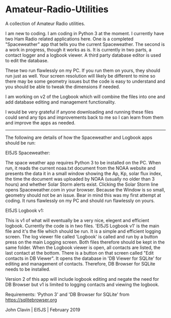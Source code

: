 # Amateur-Radio-Utilities
A collection of Amateur Radio utilities.

I am new to coding. I am coding in Python 3 at the moment. I currently have two Ham Radio related
applications here. One is a completed "Spaceweather" app that tells you the current Spaceweather.
The second is a work in progress, though it works as is. It is currently in two parts, a contact 
logger and a logbook viewer. A third party database editor is used to edit the database.

These two run flawlessly on my PC. If you run them on yours, they should run just as well. Your 
screen resolution will likely be different to mine so there may be some geometry issues but the 
code is easy to understand and you should be able to tweak the dimensions if needed. 

I am working on v2 of the Logbook which will combine the files into one and add database editing
and management functionality. 

I would be very grateful if anyone downloading and running these files could send any tips and 
improvements back to me so I can learn from them and improve the apps as needed.

_________________________________________________________________________________________________

The following are details of how the Spaceweather and Logbook apps should be run:


EI5JS Spaceweather:

The space weather app requires Python 3 to be installed on the PC. When run, it reads the current 
noaa.txt document from the NOAA website and presents the data it in a small window showing the Ap, Kp, 
solar flux index, the time the document was uploaded by NOAA (usually no older than 3 hours) and 
whether Solar Storm alerts exist. Clicking the Solar Storm line opens Spaceweather.com in your browser.
Because the Window is so small, geometry should not be an issue. Bear in mind this was my first attempt 
at coding. It runs flawlessly on my PC and should run flawlessly on yours. 





EI5JS Logbook v1:

This is v1 of what will eventually be a very nice, elegent and efficient logbook. Currently the code
is in two files. 'EI5JS Logbook v1' is the main file and it's the file which should be run. It is a simple
and efficient logging screen. The log viewer file called 'Logbook' is called and run by a button press
on the main Logging screen. Both files therefore should be kept in the same folder. When the Logbook 
viewer is open, all contacts are listed, the last contact at the bottom. There is a button on that screen
called "Edit contacts in DB Viewer". It opens the database in 'DB Viewer for SQLite' for editing and 
management of contacts. Therefore, DB Browser for SQLite needs to be installed.  

Version 2 of this app will include logbook editing and negate the need for DB Browser but v1 is limited
to logging contacts and viewing the logbook.

Requirements:  'Python 3' and 'DB Browser for SQLite' from https://sqlitebrowser.org



John Clavin   |   EI5JS   |   February 2019





